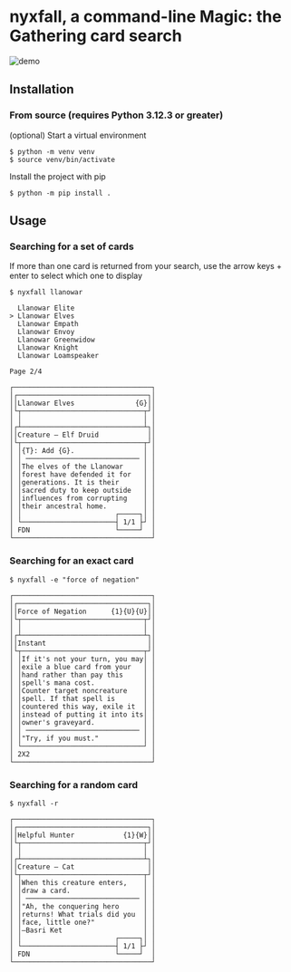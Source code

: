 # nyxfall, a command-line Magic: the Gathering card search
![demo](https://github.com/user-attachments/assets/2bc7256a-cf40-47d5-b980-a3a5aabe01ae)

## Installation

### From source (requires Python 3.12.3 or greater)

(optional) Start a virtual environment

```console
$ python -m venv venv
$ source venv/bin/activate
```

Install the project with pip
```console
$ python -m pip install .
```

## Usage
### Searching for a set of cards
If more than one card is returned from your search, use the arrow keys + enter to select which one to display
```console
$ nyxfall llanowar

  Llanowar Elite
> Llanowar Elves
  Llanowar Empath
  Llanowar Envoy
  Llanowar Greenwidow
  Llanowar Knight
  Llanowar Loamspeaker

Page 2/4

┌──────────────────────────────────┐
│┌────────────────────────────────┐│
││Llanowar Elves               {G}││
│└┬──────────────────────────────┬┘│
│ │                              │ │
│┌┴──────────────────────────────┴┐│
││Creature — Elf Druid            ││
│└┬──────────────────────────────┬┘│
│ │{T}: Add {G}.                 │ │
│ │ ──────────────────────────── │ │
│ │The elves of the Llanowar     │ │
│ │forest have defended it for   │ │
│ │generations. It is their      │ │
│ │sacred duty to keep outside   │ │
│ │influences from corrupting    │ │
│ │their ancestral home.         │ │
│ │                       ┌─────┐│ │
│ └───────────────────────┤ 1/1 ├┘ │
│ FDN                     └─────┘  │
└──────────────────────────────────┘
```

### Searching for an exact card
```console
$ nyxfall -e "force of negation"

┌──────────────────────────────────┐
│┌────────────────────────────────┐│
││Force of Negation      {1}{U}{U}││
│└┬──────────────────────────────┬┘│
│ │                              │ │
│┌┴──────────────────────────────┴┐│
││Instant                         ││
│└┬──────────────────────────────┬┘│
│ │If it's not your turn, you may│ │
│ │exile a blue card from your   │ │
│ │hand rather than pay this     │ │
│ │spell's mana cost.            │ │
│ │Counter target noncreature    │ │
│ │spell. If that spell is       │ │
│ │countered this way, exile it  │ │
│ │instead of putting it into its│ │
│ │owner's graveyard.            │ │
│ │ ──────────────────────────── │ │
│ │"Try, if you must."           │ │
│ └──────────────────────────────┘ │
│ 2X2                              │
└──────────────────────────────────┘
```

### Searching for a random card
```console
$ nyxfall -r

┌──────────────────────────────────┐
│┌────────────────────────────────┐│
││Helpful Hunter            {1}{W}││
│└┬──────────────────────────────┬┘│
│ │                              │ │
│┌┴──────────────────────────────┴┐│
││Creature — Cat                  ││
│└┬──────────────────────────────┬┘│
│ │When this creature enters,    │ │
│ │draw a card.                  │ │
│ │ ──────────────────────────── │ │
│ │"Ah, the conquering hero      │ │
│ │returns! What trials did you  │ │
│ │face, little one?"            │ │
│ │—Basri Ket                    │ │
│ │                       ┌─────┐│ │
│ └───────────────────────┤ 1/1 ├┘ │
│ FDN                     └─────┘  │
└──────────────────────────────────┘
```
